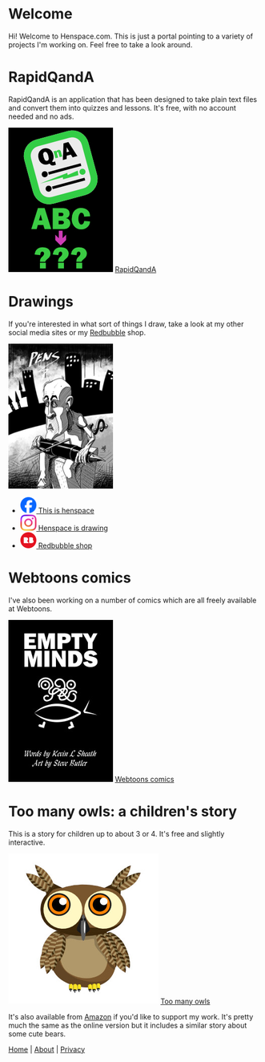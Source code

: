 # Welcome

Hi! Welcome to Henspace.com. This is just a portal pointing to a variety of
projects I'm working on. Feel free to take a look around.

# RapidQandA

RapidQandA is an application that has been designed to take plain text files and convert them into quizzes and lessons. It's free, with no account needed and no ads.

[![Cover for comic called Empty Minds](images/rapidqanda-portrait.jpg)](http://rapidqanda.com)
[RapidQandA](http://rapidqanda.com)

# Drawings

If you're interested in what sort of things I draw, take a look at my other social media sites or my [Redbubble](henspace.redbubble.com) shop.

![Picture of man holding pen](images/drawings.jpg)

- [![Facebook log0](images/Facebook_Logo_Primary_x32.png) This is henspace](https://facebook.com/thisishenspace)
- [![Instagram logo](images/Instagram_Glyph_Gradient_x32.png) Henspace is drawing](https://www.instagram.com/henspace_is_drawing/)
- [![Redbubble logo](images/redbubble_x32.png) Redbubble shop](henspace.redbubble.com)

# Webtoons comics

I've also been working on a number of comics which are all freely available at Webtoons.

[![Cover for comic called Empty Minds](images/EmptyMindsCoverx209.jpg)](https://www.webtoons.com/en/creator/u93vy)
[Webtoons comics](https://www.webtoons.com/en/creator/u93vy)

# Too many owls: a children's story

This is a story for children up to about 3 or 4. It's free and slightly interactive.

[![Close-up image of an owl's eyes](images/owl_209.jpg)](https://henspace.com/games/toomanyowls/index.html)
[Too many owls](https://henspace.com/games/toomanyowls/index.html)

It's also available from [Amazon](https://www.amazon.co.uk/Are-there-many-owls-bears/dp/B08L8SNLX8) if you'd like to support my work. It's pretty much the same as the online version but it includes a similar story about some cute bears.

[Home](index.md) | [About](about.md) | [Privacy](privacy.md)
